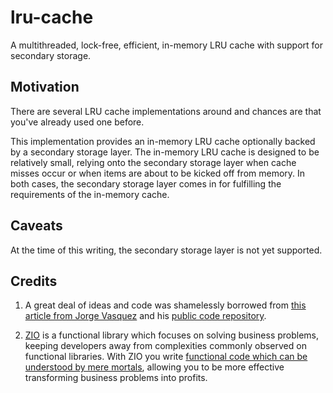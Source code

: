 # lru-cache

A multithreaded, lock-free, efficient, in-memory LRU cache with support for secondary storage.

## Motivation

There are several LRU cache implementations around and chances are that you've already used one before.

This implementation provides an in-memory LRU cache optionally backed by a secondary storage layer.
The in-memory LRU cache is designed to be relatively small, relying onto the secondary storage layer when cache misses occur or when items are about to be kicked off from memory. In both cases, the secondary storage layer comes in for fulfilling the requirements of the in-memory cache.

## Caveats

At the time of this writing, the secondary storage layer is not yet supported.

## Credits

 1. A great deal of ideas and code was shamelessly borrowed from [this article from Jorge Vasquez](https://scalac.io/blog/how-to-write-a-completely-lock-free-concurrent-lru-cache-with-zio-stm/) and his [public code repository](https://github.com/jorge-vasquez-2301/zio-lru-cache).

 2. [ZIO](https://zio.dev/) is a functional library which focuses on solving business problems, keeping developers away from complexities commonly observed on functional libraries. With ZIO you write [functional code which can be understood by mere mortals](https://leanpub.com/fpmortals), allowing you to be more effective transforming business problems into profits.
